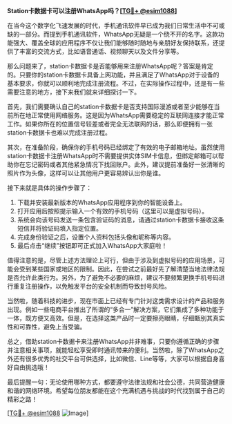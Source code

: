 **Station卡数据卡可以注册WhatsApp吗？[[TG💪+ @esim1088](https://t.me/s/esim1088)]**

在当今这个数字化飞速发展的时代，手机通讯软件早已成为我们日常生活中不可或缺的一部分。而提到手机通讯软件，WhatsApp无疑是一个绕不开的名字。这款功能强大、覆盖全球的应用程序不仅让我们能够随时随地与亲朋好友保持联系，还提供了丰富的交流方式，比如语音通话、视频聊天以及文件分享等。

那么问题来了，station卡数据卡是否能够用来注册WhatsApp呢？答案是肯定的。只要你的station卡数据卡具备上网功能，并且满足了WhatsApp对于设备的基本要求，你就可以顺利地完成注册流程。不过，在实际操作过程中，还是有一些需要注意的地方，接下来我们就来详细探讨一下。

首先，我们需要确认自己的station卡数据卡是否支持国际漫游或者至少能够在当前所在地正常使用网络服务。这是因为WhatsApp需要稳定的互联网连接才能正常工作。如果你所在的位置信号较差或者完全无法联网的话，那么即便拥有一张station卡数据卡也难以完成注册过程。

其次，在准备阶段，确保你的手机号码已经绑定了有效的电子邮箱地址。虽然使用station卡数据卡注册WhatsApp时不需要提供实体SIM卡信息，但绑定邮箱可以帮助你在忘记密码或者其他紧急情况下找回账户。此外，建议提前准备好一张清晰的照片作为头像，这样可以让其他用户更容易辨认出你是谁。

接下来就是具体的操作步骤了：

1. 下载并安装最新版本的WhatsApp应用程序到你的智能设备上。
2. 打开应用后按照提示输入一个有效的手机号码（这里可以是虚拟号码）。
3. 系统会向该号码发送一条包含验证码的消息，请通过station卡数据卡接收这条短信并将验证码填入指定位置。
4. 完成身份验证之后，设置个人资料包括头像和昵称等内容。
5. 最后点击“继续”按钮即可正式加入WhatsApp大家庭啦！

值得注意的是，尽管上述方法理论上可行，但由于涉及到虚拟号码的应用场景，可能会受到某些国家或地区的限制。因此，在尝试之前最好先了解清楚当地法律法规是否允许此类行为。另外，为了避免不必要的麻烦，建议不要频繁更换手机号码进行重复注册操作，以免触发平台的安全机制而导致封号风险。

当然啦，随着科技的进步，现在市面上已经有专门针对这类需求设计的产品和服务出现。例如一些电商平台推出了所谓的“多合一”解决方案，它们集成了多种功能于一体，既方便又高效。但是，在选择这类产品时一定要擦亮眼睛，仔细甄别其真实性和可靠性，避免上当受骗。

总之，借助station卡数据卡来注册WhatsApp并非难事，只要你遵循正确的步骤并注意相关事项，就能轻松享受即时通讯带来的便利。当然啦，除了WhatsApp之外还有很多优秀的社交平台可供选择，比如微信、Line等等，大家可以根据自身喜好自由挑选哦！

最后提醒一句：无论使用哪种方式，都要遵守法律法规和社会公德，共同营造健康和谐的网络环境。希望每位朋友都能在这个充满机遇与挑战的时代找到属于自己的精彩之路！

[[TG💪+ @esim1088](https://t.me/s/esim1088) ![Image](https://i.postimg.cc/4NQfJmqS/Snipaste-2025-05-13-00-14-12.png)]